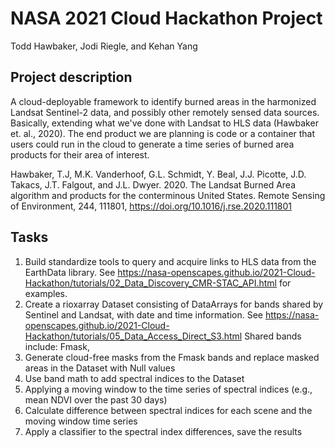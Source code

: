 # NASA 2021 Cloud Hackathon Project

Todd Hawbaker, Jodi Riegle, and Kehan Yang

## Project description
A cloud-deployable framework to identify burned areas in the harmonized Landsat Sentinel-2 data, and possibly other remotely sensed data sources.  Basically, extending what we've done with Landsat to HLS data (Hawbaker et. al., 2020).  The end product we are planning is code or a container that users could run in the cloud to generate a time series of burned area products for their area of interest.

Hawbaker, T.J, M.K. Vanderhoof, G.L. Schmidt, Y. Beal, J.J. Picotte, J.D. Takacs, J.T. Falgout, and J.L. Dwyer. 2020. The Landsat Burned Area algorithm and products for the conterminous United States. Remote Sensing of Environment, 244, 111801, https://doi.org/10.1016/j.rse.2020.111801

## Tasks
1. Build standardize tools to query and acquire links to HLS data from the EarthData library.  See https://nasa-openscapes.github.io/2021-Cloud-Hackathon/tutorials/02_Data_Discovery_CMR-STAC_API.html for examples.
2. Create a rioxarray Dataset consisting of DataArrays for bands shared by Sentinel and Landsat, with date and time information.  See https://nasa-openscapes.github.io/2021-Cloud-Hackathon/tutorials/05_Data_Access_Direct_S3.html
  Shared bands include: Fmask, 
3. Generate cloud-free masks from the Fmask bands and replace masked areas in the Dataset with Null values
4. Use band math to add spectral indices to the Dataset
5. Applying a moving window to the time series of spectral indices (e.g., mean NDVI over the past 30 days)
6. Calculate difference between spectral indices for each scene and the moving window time series
7. Apply a classifier to the spectral index differences, save the results
